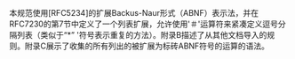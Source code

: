 本规范使用[RFC5234]的扩展Backus-Naur形式（ABNF）表示法，并在RFC7230的第7节中定义了一个列表扩展，允许使用'＃'运算符来紧凑定义逗号分隔列表（类似于“*” '符号表示重复的方法）。附录B描述了从其他文档导入的规则。附录C展示了收集的所有列出的被扩展为标砖ABNF符号的运算的语法。

